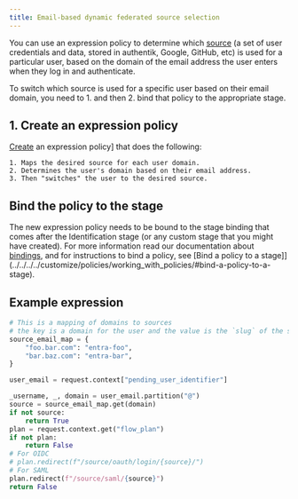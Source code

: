 ```yaml
---
title: Email-based dynamic federated source selection
---
```


You can use an expression policy to determine which [source](../../../../users-sources/sources/) (a set of user credentials and data, stored in authentik, Google, GitHub, etc) is used for a particular user, based on the domain of the email address the user enters when they log in and authenticate.

To switch which source is used for a specific user based on their email domain, you need to 1. and then 2. bind that policy to the appropriate stage.

## 1. Create an expression policy

[Create](../working_with_policies.md#create-a-policy) an expression policy] that does the following:

    1. Maps the desired source for each user domain.
    2. Determines the user's domain based on their email address.
    3. Then "switches" the user to the desired source.

## Bind the policy to the stage

The new expression policy needs to be bound to the stage binding that comes after the Identification stage (or any custom stage that you might have created). For more information read our documentation about [bindings](../../../../add-secure-apps/flows-stages/bindings/), and for instructions to bind a policy, see [Bind a policy to a stage]](../../../../customize/policies/working_with_policies/#bind-a-policy-to-a-stage).

## Example expression

```python
# This is a mapping of domains to sources
# the key is a domain for the user and the value is the `slug` of the source to redirect to
source_email_map = {
    "foo.bar.com": "entra-foo",
    "bar.baz.com": "entra-bar",
}

user_email = request.context["pending_user_identifier"]

_username, _, domain = user_email.partition("@")
source = source_email_map.get(domain)
if not source:
    return True
plan = request.context.get("flow_plan")
if not plan:
    return False
# For OIDC
# plan.redirect(f"/source/oauth/login/{source}/")
# For SAML
plan.redirect(f"/source/saml/{source}")
return False
```
